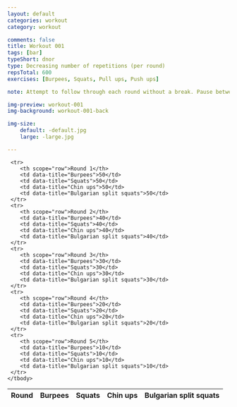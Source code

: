 ```yaml
---
layout: default
categories: workout
category: workout

comments: false
title: Workout 001
tags: [bar]
typeShort: dnor
type: Decreasing number of repetitions (per round)
repsTotal: 600
exercises: [Burpees, Squats, Pull ups, Push ups]

note: Attempt to follow through each round without a break. Pause between rounds if needed.

img-preview: workout-001
img-background: workout-001-back

img-size:
    default: -default.jpg
    large: -large.jpg

---
```

       
<table class="responsive-table table">
    <thead>
      <tr>
        <th scope="col">Round</th>
        <th scope="col">Burpees</th>
        <th scope="col">Squats</th>
        <th scope="col">Chin ups</th>
        <th scope="col">Bulgarian split squats</th>
      </tr>
    </thead>
    <tbody>

     <tr>
        <th scope="row">Round 1</th>
        <td data-title="Burpees">50</td>
        <td data-title="Squats">50</td>
        <td data-title="Chin ups">50</td>
        <td data-title="Bulgarian split squats">50</td>
     </tr>
     <tr>
        <th scope="row">Round 2</th>
        <td data-title="Burpees">40</td>
        <td data-title="Squats">40</td>
        <td data-title="Chin ups">40</td>
        <td data-title="Bulgarian split squats">40</td>
     </tr>
     <tr>
        <th scope="row">Round 3</th>
        <td data-title="Burpees">30</td>
        <td data-title="Squats">30</td>
        <td data-title="Chin ups">30</td>
        <td data-title="Bulgarian split squats">30</td>
     </tr>
     <tr>
        <th scope="row">Round 4</th>
        <td data-title="Burpees">20</td>
        <td data-title="Squats">20</td>
        <td data-title="Chin ups">20</td>
        <td data-title="Bulgarian split squats">20</td>
     </tr>
     <tr>
        <th scope="row">Round 5</th>
        <td data-title="Burpees">10</td>
        <td data-title="Squats">10</td>
        <td data-title="Chin ups">10</td>
        <td data-title="Bulgarian split squats">10</td>
     </tr>  
    </tbody> 
</table>
  
